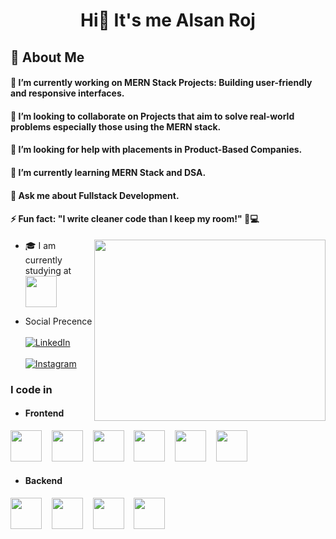 <h1 align="center">Hi👋 It's me Alsan Roj</h1>

## 🧐 About Me

#### 🔭 I’m currently working on MERN Stack Projects: Building user-friendly and responsive interfaces.
#### 👯 I’m looking to collaborate on Projects that aim to solve real-world problems especially those using the MERN stack.
#### 🤝 I’m looking for help with placements in Product-Based Companies.
#### 🌱 I’m currently learning MERN Stack and DSA.
#### 💬 Ask me about Fullstack Development.
#### ⚡ Fun fact: "I write cleaner code than I keep my room!" 🧹💻

<img align="right" width="370" height="290" src="https://media4.giphy.com/media/v1.Y2lkPTc5MGI3NjExYXdsZnM3eGNrZWV0dXpvOW12d2M3bm1tcWZtOTY4MnZmczdua3h4MiZlcD12MV9pbnRlcm5hbF9naWZfYnlfaWQmY3Q9Zw/8GqctmCjZjSL8StnCy/giphy.gif">

<!-- - 🔭 Here's my [portfolio](https://hareesh.web.app/)   -->
- <p align="left">
  🎓 I am currently studying at
  <a href="https://stjosephs.ac.in">
    <img width="50" height="50" align="center" src="https://stjosephs.ac.in/assets/images/Engg%20Logo1.png"/>
  </a>
  </p> 
- Social Precence
  <br/><br/>
  [![LinkedIn](https://img.shields.io/badge/-LinkedIn-blue?logo=linkedin&logoColor=white)](https://www.linkedin.com/in/alsan-roj-a-a01116295/)
  <br/><br/>
[![Instagram](https://img.shields.io/badge/-Instagram-E4405F?logo=instagram&logoColor=white)](https://www.instagram.com/_.alsxn/)

### I code in
- #### Frontend
<img width="50" height="50" src="https://img.icons8.com/?size=100&id=20909&format=png&color=000000"/> &nbsp;&nbsp; <img width=50 height="50" src="https://img.icons8.com/?size=100&id=7gdY5qNXaKC0&format=png&color=000000"/> &nbsp;&nbsp; <img width="50" height="50" src="https://img.icons8.com/?size=100&id=PndQWK6M1Hjo&format=png&color=000000"/> &nbsp;&nbsp; <img width="50" height="50" src="https://img.icons8.com/?size=100&id=x7XMNGh2vdqA&format=png&color=000000"/> &nbsp;&nbsp; <img width="50" height="50" src="https://img.icons8.com/?size=100&id=108784&format=png&color=000000"/> &nbsp;&nbsp; <img width="50" height="50" src="https://img.icons8.com/?size=100&id=123603&format=png&color=000000"/>
- #### Backend
<img width="50" height="50" src="https://img.icons8.com/?size=100&id=54087&format=png&color=000000"/> &nbsp;&nbsp; <img width="50" height="50" src="https://img.icons8.com/?size=100&id=kg46nzoJrmTR&format=png&color=000000"/> &nbsp;&nbsp; <img width="50" height="50" src="https://img.icons8.com/?size=100&id=74402&format=png&color=000000"/> &nbsp;&nbsp; <img width="50" height="50" src=""/> &nbsp;&nbsp;

